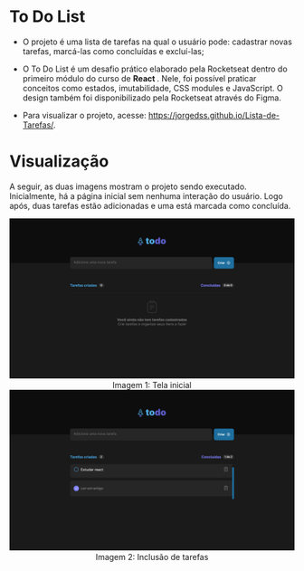 # To Do List

- O projeto é uma lista de tarefas na qual o usuário pode: cadastrar novas tarefas, marcá-las como concluídas e excluí-las;

- O To Do List é um desafio prático elaborado pela Rocketseat dentro do primeiro módulo do curso de <strong> React </strong>. Nele, foi possível praticar conceitos como estados, imutabilidade, CSS modules e JavaScript. O design também foi disponibilizado pela Rocketseat através do Figma.

- Para visualizar o projeto, acesse: https://jorgedss.github.io/Lista-de-Tarefas/.

# Visualização

A seguir, as duas imagens mostram o projeto sendo executado. Inicialmente, há a página inicial sem nenhuma interação do usuário. Logo após, duas tarefas estão adicionadas e uma está marcada como concluída.

<div align="center">
  <img src= "https://github.com/jorgedss/Lista-de-Tarefas/blob/main/src/assets/tela-1.png">
  Imagem 1: Tela inicial
</div>

<div align="center">
  <img src= "https://github.com/jorgedss/Lista-de-Tarefas/blob/main/src/assets/tela-2.png">
  Imagem 2: Inclusão de tarefas
</div>






